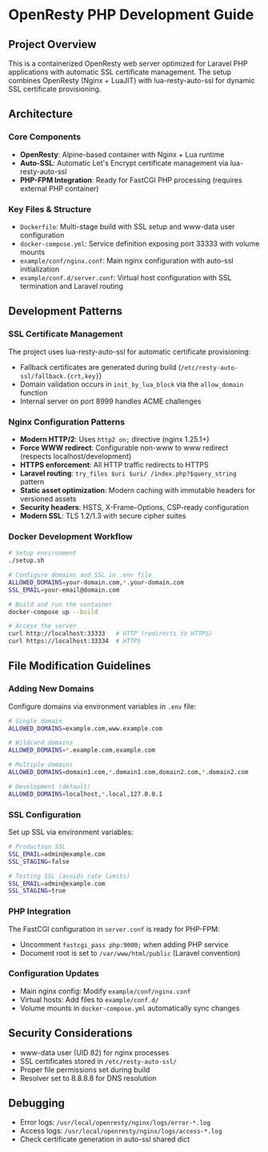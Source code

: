 # OpenResty PHP Development Guide

## Project Overview
This is a containerized OpenResty web server optimized for Laravel PHP applications with automatic SSL certificate management. The setup combines OpenResty (Nginx + LuaJIT) with lua-resty-auto-ssl for dynamic SSL certificate provisioning.

## Architecture

### Core Components
- **OpenResty**: Alpine-based container with Nginx + Lua runtime
- **Auto-SSL**: Automatic Let's Encrypt certificate management via lua-resty-auto-ssl
- **PHP-FPM Integration**: Ready for FastCGI PHP processing (requires external PHP container)

### Key Files & Structure
- `Dockerfile`: Multi-stage build with SSL setup and www-data user configuration
- `docker-compose.yml`: Service definition exposing port 33333 with volume mounts
- `example/conf/nginx.conf`: Main nginx configuration with auto-ssl initialization
- `example/conf.d/server.conf`: Virtual host configuration with SSL termination and Laravel routing

## Development Patterns

### SSL Certificate Management
The project uses lua-resty-auto-ssl for automatic certificate provisioning:
- Fallback certificates are generated during build (`/etc/resty-auto-ssl/fallback.{crt,key}`)
- Domain validation occurs in `init_by_lua_block` via the `allow_domain` function
- Internal server on port 8999 handles ACME challenges

### Nginx Configuration Patterns
- **Modern HTTP/2**: Uses `http2 on;` directive (nginx 1.25.1+)
- **Force WWW redirect**: Configurable non-www to www redirect (respects localhost/development)
- **HTTPS enforcement**: All HTTP traffic redirects to HTTPS
- **Laravel routing**: `try_files $uri $uri/ /index.php?$query_string` pattern
- **Static asset optimization**: Modern caching with immutable headers for versioned assets
- **Security headers**: HSTS, X-Frame-Options, CSP-ready configuration
- **Modern SSL**: TLS 1.2/1.3 with secure cipher suites

### Docker Development Workflow
```bash
# Setup environment
./setup.sh

# Configure domains and SSL in .env file
ALLOWED_DOMAINS=your-domain.com,*.your-domain.com
SSL_EMAIL=your-email@domain.com

# Build and run the container
docker-compose up --build

# Access the server
curl http://localhost:33333   # HTTP (redirects to HTTPS)
curl https://localhost:33334  # HTTPS
```

## File Modification Guidelines

### Adding New Domains
Configure domains via environment variables in `.env` file:
```bash
# Single domain
ALLOWED_DOMAINS=example.com,www.example.com

# Wildcard domains
ALLOWED_DOMAINS=*.example.com,example.com

# Multiple domains
ALLOWED_DOMAINS=domain1.com,*.domain1.com,domain2.com,*.domain2.com

# Development (default)
ALLOWED_DOMAINS=localhost,*.local,127.0.0.1
```

### SSL Configuration
Set up SSL via environment variables:
```bash
# Production SSL
SSL_EMAIL=admin@example.com
SSL_STAGING=false

# Testing SSL (avoids rate limits)
SSL_EMAIL=admin@example.com
SSL_STAGING=true
```

### PHP Integration
The FastCGI configuration in `server.conf` is ready for PHP-FPM:
- Uncomment `fastcgi_pass php:9000;` when adding PHP service
- Document root is set to `/var/www/html/public` (Laravel convention)

### Configuration Updates
- Main nginx config: Modify `example/conf/nginx.conf`
- Virtual hosts: Add files to `example/conf.d/`
- Volume mounts in `docker-compose.yml` automatically sync changes

## Security Considerations
- www-data user (UID 82) for nginx processes
- SSL certificates stored in `/etc/resty-auto-ssl/`
- Proper file permissions set during build
- Resolver set to 8.8.8.8 for DNS resolution

## Debugging
- Error logs: `/usr/local/openresty/nginx/logs/error-*.log`
- Access logs: `/usr/local/openresty/nginx/logs/access-*.log`
- Check certificate generation in auto-ssl shared dict